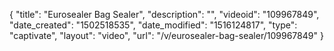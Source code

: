 {
    "title": "Eurosealer Bag Sealer",
    "description": "",
    "videoid": "109967849",
    "date_created": "1502518535",
    "date_modified": "1516124817",
    "type": "captivate",
    "layout": "video",
    "url": "\/v\/eurosealer-bag-sealer\/109967849"
}